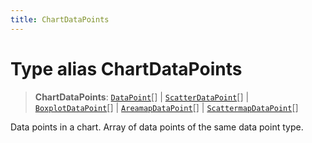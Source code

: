 ```yaml
---
title: ChartDataPoints
---
```


# Type alias ChartDataPoints

> **ChartDataPoints**: [`DataPoint`](type-alias.DataPoint.md)[] \| [`ScatterDataPoint`](type-alias.ScatterDataPoint.md)[] \| [`BoxplotDataPoint`](type-alias.BoxplotDataPoint.md)[] \| [`AreamapDataPoint`](type-alias.AreamapDataPoint.md)[] \| [`ScattermapDataPoint`](type-alias.ScattermapDataPoint.md)[]

Data points in a chart. Array of data points of the same data point type.

